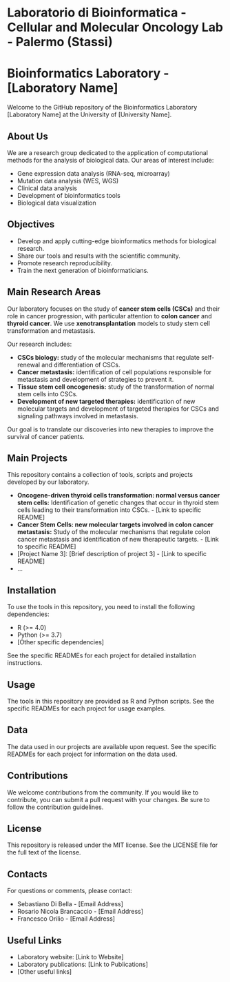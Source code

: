 # Laboratorio di Bioinformatica - Cellular and Molecular Oncology Lab - Palermo (Stassi)

# Bioinformatics Laboratory - [Laboratory Name]

Welcome to the GitHub repository of the Bioinformatics Laboratory [Laboratory Name] at the University of [University Name].

## About Us

We are a research group dedicated to the application of computational methods for the analysis of biological data. Our areas of interest include:

* Gene expression data analysis (RNA-seq, microarray)
* Mutation data analysis (WES, WGS)
* Clinical data analysis
* Development of bioinformatics tools
* Biological data visualization

## Objectives

* Develop and apply cutting-edge bioinformatics methods for biological research.
* Share our tools and results with the scientific community.
* Promote research reproducibility.
* Train the next generation of bioinformaticians.

## Main Research Areas

Our laboratory focuses on the study of **cancer stem cells (CSCs)** and their role in cancer progression, with particular attention to **colon cancer** and **thyroid cancer**. We use **xenotransplantation** models to study stem cell transformation and metastasis.

Our research includes:

* **CSCs biology:** study of the molecular mechanisms that regulate self-renewal and differentiation of CSCs.
* **Cancer metastasis:** identification of cell populations responsible for metastasis and development of strategies to prevent it.
* **Tissue stem cell oncogenesis:** study of the transformation of normal stem cells into CSCs.
* **Development of new targeted therapies:** identification of new molecular targets and development of targeted therapies for CSCs and signaling pathways involved in metastasis.

Our goal is to translate our discoveries into new therapies to improve the survival of cancer patients.

## Main Projects

This repository contains a collection of tools, scripts and projects developed by our laboratory.

* **Oncogene-driven thyroid cells transformation: normal versus cancer stem cells:** Identification of genetic changes that occur in thyroid stem cells leading to their transformation into CSCs. - [Link to specific README]
* **Cancer Stem Cells: new molecular targets involved in colon cancer metastasis:** Study of the molecular mechanisms that regulate colon cancer metastasis and identification of new therapeutic targets. - [Link to specific README]
* [Project Name 3]: [Brief description of project 3] - [Link to specific README]
* ...

## Installation

To use the tools in this repository, you need to install the following dependencies:

* R (>= 4.0)
* Python (>= 3.7)
* [Other specific dependencies]

See the specific READMEs for each project for detailed installation instructions.

## Usage

The tools in this repository are provided as R and Python scripts. See the specific READMEs for each project for usage examples.

## Data

The data used in our projects are available upon request. See the specific READMEs for each project for information on the data used.

## Contributions

We welcome contributions from the community. If you would like to contribute, you can submit a pull request with your changes. Be sure to follow the contribution guidelines.

## License

This repository is released under the MIT license. See the LICENSE file for the full text of the license.

## Contacts

For questions or comments, please contact:

* Sebastiano Di Bella - [Email Address]
* Rosario Nicola Brancaccio - [Email Address]
* Francesco Orilio - [Email Address]

## Useful Links

* Laboratory website: [Link to Website]
* Laboratory publications: [Link to Publications]
* [Other useful links]
